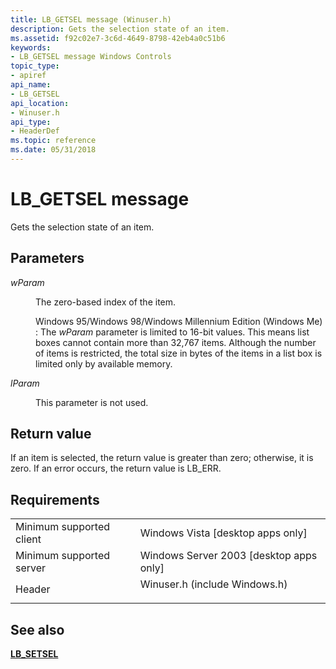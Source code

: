 ```yaml
---
title: LB_GETSEL message (Winuser.h)
description: Gets the selection state of an item.
ms.assetid: f92c02e7-3c6d-4649-8798-42eb4a0c51b6
keywords:
- LB_GETSEL message Windows Controls
topic_type:
- apiref
api_name:
- LB_GETSEL
api_location:
- Winuser.h
api_type:
- HeaderDef
ms.topic: reference
ms.date: 05/31/2018
---
```


# LB\_GETSEL message

Gets the selection state of an item.

## Parameters

<dl> <dt>

*wParam* 
</dt> <dd>

The zero-based index of the item.

Windows 95/Windows 98/Windows Millennium Edition (Windows Me) : The *wParam* parameter is limited to 16-bit values. This means list boxes cannot contain more than 32,767 items. Although the number of items is restricted, the total size in bytes of the items in a list box is limited only by available memory.

</dd> <dt>

*lParam* 
</dt> <dd>

This parameter is not used.

</dd> </dl>

## Return value

If an item is selected, the return value is greater than zero; otherwise, it is zero. If an error occurs, the return value is LB\_ERR.

## Requirements



|                                     |                                                                                                          |
|-------------------------------------|----------------------------------------------------------------------------------------------------------|
| Minimum supported client<br/> | Windows Vista \[desktop apps only\]<br/>                                                           |
| Minimum supported server<br/> | Windows Server 2003 \[desktop apps only\]<br/>                                                     |
| Header<br/>                   | <dl> <dt>Winuser.h (include Windows.h)</dt> </dl> |



## See also

<dl> <dt>

[**LB\_SETSEL**](lb-setsel.md)
</dt> </dl>

 

 





